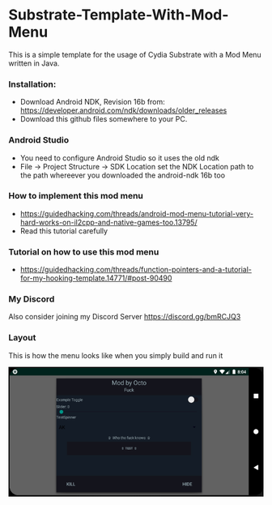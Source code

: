 # Substrate-Template-With-Mod-Menu

This is a simple template for the usage of Cydia Substrate with a Mod Menu written in Java.

### Installation:
* Download Android NDK, Revision 16b from: https://developer.android.com/ndk/downloads/older_releases
* Download this github files somewhere to your PC.

### Android Studio

* You need to configure Android Studio so it uses the old ndk
* File -> Project Structure -> SDK Location set the NDK Location path to the path whereever you downloaded the android-ndk 16b too

### How to implement this mod menu 
* https://guidedhacking.com/threads/android-mod-menu-tutorial-very-hard-works-on-il2cpp-and-native-games-too.13795/
* Read this tutorial carefully 

### Tutorial on how to use this mod menu
* https://guidedhacking.com/threads/function-pointers-and-a-tutorial-for-my-hooking-template.14771/#post-90490

### My Discord
Also consider joining my Discord Server https://discord.gg/bmRCJQ3

### Layout
This is how the menu looks like when you simply build and run it 

![alt text](Mod%20Menu.PNG)
